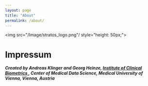 ```yaml
---
layout: page
title: "About"
permalink: /about/
---
```


<img src="/Image/stratos_logo.png"/ style="height: 50px;">

# Impressum


<b><i>Created by Andreas Klinger and Georg Heinze, <a href="https://data-science.meduniwien.ac.at/en/kb"> Institute of Clinical Biometrics </a>, Center of Medical Data Science, Medical University of Vienna, Vienna, Austria</i></b>
